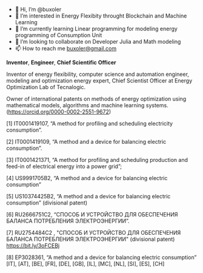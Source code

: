 - 👋 Hi, I’m @buxoler
- 👀 I’m interested in Energy Flexibity throught Blockchain and Machine Learning
- 🌱 I’m currently learning Linear programming for modeling energy programming of Consumption Unit
- 💞️ I’m looking to collaborate on Developer Julia and Math modeling
- 📫 How to reach me buxoler@gmail.com


<!---
Buxoler/Buxoler is a ✨ special ✨ repository because its `README.md` (this file) appears on your GitHub profile.
You can click the Preview link to take a look at your changes.
--->
**Inventor**, **Engineer**, **Chief Scientific Officer**

Inventor of energy flexibility, computer science and automation engineer, modeling and optimization energy expert, Chief Scientist Officer at Energy Optimization Lab of Tecnalogic.

Owner of international patents on methods of energy optimization using mathematical models, algorithms and machine learning systems.(https://orcid.org/0000-0002-2551-9672) 

[1] IT0001419107, “A method for profiling and scheduling electricity consumption”.

[2] IT0001419109, “A method and a device for balancing electric consumption”.

[3] IT0001421371, “A method for profiling and scheduling production and feed-in of electrical energy into a power grid”;

[4] US9991705B2, “A method and a device for balancing electric consumption”

[5] US10374425B2, “A method and a device for balancing electric consumption” (divisional patent)

[6] RU2666751C2,  “СПОСОБ И УСТРОЙСТВО ДЛЯ ОБЕСПЕЧЕНИЯ БАЛАНСА ПОТРЕБЛЕНИЯ ЭЛЕКТРОЭНЕРГИИ”.

[7] RU2754484C2 , "СПОСОБ И УСТРОЙСТВО ДЛЯ ОБЕСПЕЧЕНИЯ БАЛАНСА ПОТРЕБЛЕНИЯ ЭЛЕКТРОЭНЕРГИИ" (divisional patent) https://bit.ly/3oFCEBj 

[8] EP3028361, “A method and a device for balancing electric consumption” [IT], [AT], [BE], [FR], [DE], [GB], [IL], [MC], [NL], [SI], [ES], [CH]

